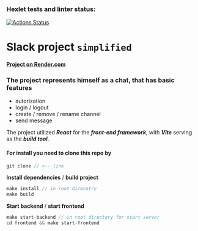 ### Hexlet tests and linter status:
[![Actions Status](https://github.com/solarxweb/frontend-project-12/actions/workflows/hexlet-check.yml/badge.svg)](https://github.com/solarxweb/frontend-project-12/actions)

# Slack project ``simplified``
#### [Project on Render.com](https://slackchat-project.onrender.com/)

###  The project represents himself as a chat, that has basic features
* autorization
* login / logout
* create / remove / rename channel
* send message

The project utilized ***React*** for the ***front-end framework***, with ***Vite*** serving as the ***build tool***.
#### For install you need to clone this repo by
```js
git clone // <-- link
```

****Install dependencies**** / ****build project****
```js
make install // in root direcotry
make build
```
****Start backend**** / ****start frontend****
```js
make start-backend // in root directory for start server
cd frontend && make start-frontend
```







